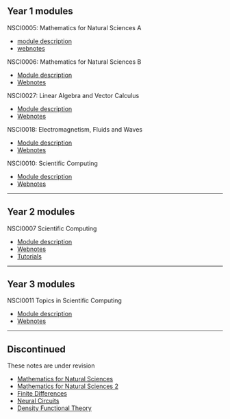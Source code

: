 ## Year 1 modules

NSCI0005: Mathematics for Natural Sciences A
* [module description](https://www.ucl.ac.uk/module-catalogue/modules/mathematics-for-natural-sciences-a-NSCI0005)
* [webnotes](NOLINK)

NSCI0006: Mathematics for Natural Sciences B
* [Module description](https://www.ucl.ac.uk/module-catalogue/modules/mathematics-for-natural-sciences-b-NSCI0006)
* [Webnotes](NOLINK)

NSCI0027: Linear Algebra and Vector Calculus
* [Module description](https://www.ucl.ac.uk/module-catalogue/modules/linear-algebra-and-vector-calculus-NSCI0027)
* [Webnotes](NOLINK)

NSCI0018: Electromagnetism, Fluids and Waves
* [Module description](https://www.ucl.ac.uk/module-catalogue/modules/electromagnetism-fluids-and-waves-NSCI0018)
* [Webnotes](https://uclnatsci.github.io/Electromagnetism-Fluids-and-Waves/intro.html)

NSCI0010: Scientific Computing
* [Module description](https://www.ucl.ac.uk/module-catalogue/modules/science-and-society-1-communication-and-computing-NSCI0010)
* [Webnotes](https://uclnatsci.github.io/Interdisciplinary-Research-Skills)

---

## Year 2 modules

NSCI0007 Scientific Computing
* [Module description](https://www.ucl.ac.uk/module-catalogue/modules/scientific-communication-and-computing-NSCI0007)
* [Webnotes](https://uclnatsci.github.io/Scientific-Computing/intro.html)
* [Tutorials](https://uclnatsci.github.io/Scientific-Computing-Tutorials)

---

## Year 3 modules
NSCI0011 Topics in Scientific Computing
* [Module description](https://www.ucl.ac.uk/module-catalogue/modules/topics-in-scientific-computing-NSCI0011)
* [Webnotes](NOLINK)

---

## Discontinued

These notes are under revision

* [Mathematics for Natural Sciences](https://uclnatsci.github.io/Mathematics-for-Natural-Sciences.html)
* [Mathematics for Natural Sciences 2](https://uclnatsci.github.io/Mathematics-for-Natural-Sciences-2.html)
* [Finite Differences](https://uclnatsci.github.io/Finite-Differences.html)
* [Neural Circuits](https://uclnatsci.github.io/Neural-Circuits.html)
* [Density Functional Theory](https://uclnatsci.github.io/DFT/intro.html)


